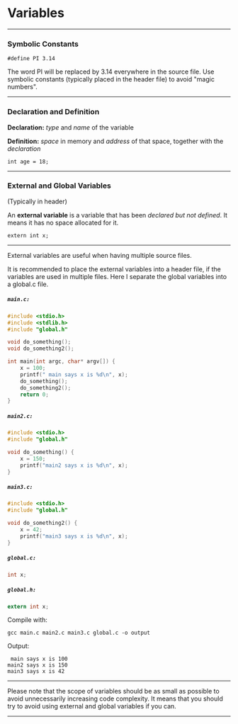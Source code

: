 # Variables

---

### Symbolic Constants

```
#define PI 3.14
```
The word PI will be replaced by 3.14 everywhere in the source file. Use symbolic constants (typically placed in the header file) to avoid "magic numbers".

---
### Declaration and Definition

**Declaration:** *type* and *name* of the variable

**Definition:** *space* in memory and *address* of that space, together with the *declaration*

```
int age = 18;
```

---
### External and Global Variables
(Typically in header)

An **external variable** is a variable that has been *declared but not defined*. It means it has no space allocated for it.
```
extern int x;
```

---
External variables are useful when having multiple source files.

It is recommended to place the external variables into a header file, if the variables are used in multiple files. Here I separate the global variables into a global.c file.

<h5 a><strong><code>main.c:</code></strong></h5>

```c
#include <stdio.h>
#include <stdlib.h>
#include "global.h"

void do_something();
void do_something2();

int main(int argc, char* argv[]) {
    x = 100;
    printf(" main says x is %d\n", x);
    do_something();
    do_something2();
    return 0;
}
```

<h5 a><strong><code>main2.c:</code></strong></h5>

```c
#include <stdio.h>
#include "global.h"

void do_something() {
    x = 150;
    printf("main2 says x is %d\n", x);
}
```

<h5 a><strong><code>main3.c:</code></strong></h5>

```c
#include <stdio.h>
#include "global.h"

void do_something2() {
    x = 42;
    printf("main3 says x is %d\n", x);
}
```

<h5 a><strong><code>global.c:</code></strong></h5>

```c
int x;
```
</blockquote>

<h5 a><strong><code>global.h:</code></strong></h5>

```c
extern int x;
```

Compile with:
```
gcc main.c main2.c main3.c global.c -o output
```

Output:
```
 main says x is 100
main2 says x is 150
main3 says x is 42
```

---

Please note that the scope of variables should be as small as possible to avoid unnecessarily increasing code complexity. It means that you should try to avoid using external and global variables if you can.

---
